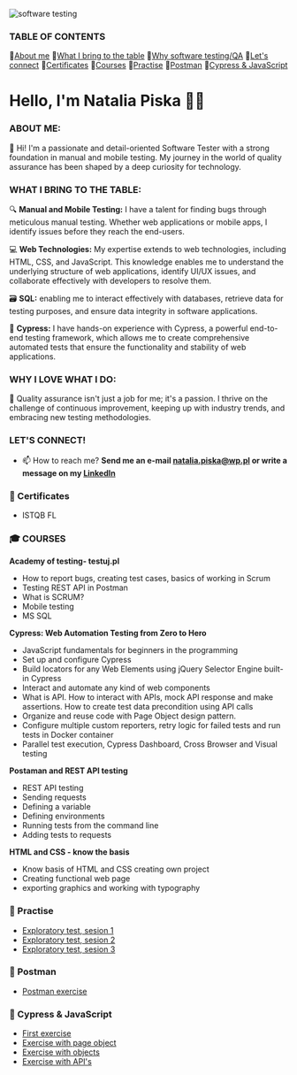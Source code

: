 ![software testing](https://www.keenesystems.com/hs-fs/hubfs/software-testing.jpg?width=900&name=software-testing.jpg)



### TABLE OF CONTENTS
 📄[About me](https://github.com/nataliapiska/portfolio/blob/main/README.md#about-me)  📄[What I bring to the table](https://github.com/nataliapiska/portfolio/blob/main/README.md#what-i-bring-to-the-table)  📄[Why software testing/QA](https://github.com/nataliapiska/portfolio/blob/main/README.md#why-i-love-what-i-do)   📄[Let's connect](https://github.com/nataliapiska/portfolio/blob/main/README.md#lets-connect)   📄[Certificates](https://github.com/nataliapiska/portfolio/blob/main/README.md#-certificates)   📄[Courses](https://github.com/nataliapiska/portfolio/blob/main/README.md#-courses)   📄[Practise](https://github.com/nataliapiska/portfolio/blob/main/README.md#-practise--training) 📄[Postman](https://github.com/nataliapiska/portfolio/blob/main/README.md#-postman) 
 📄[Cypress & JavaScript](https://github.com/nataliapiska/portfolio/blob/main/README.md#-cypress--javascript)


# Hello, I'm Natalia Piska 🙋‍♀️

### ABOUT ME:
👋 Hi! I'm a passionate and detail-oriented Software Tester with a strong foundation in manual and mobile testing. My journey in the world of quality assurance has been shaped by a deep curiosity for technology.

### WHAT I BRING TO THE TABLE:
🔍 **Manual and Mobile Testing:** I have a talent for finding bugs through meticulous manual testing. Whether web applications or mobile apps, I identify issues before they reach the end-users.

💻 **Web Technologies:** My expertise extends to web technologies, including HTML, CSS, and JavaScript. This knowledge enables me to understand the underlying structure of web applications, identify UI/UX issues, and collaborate effectively with developers to resolve them.

🗃️ **SQL:** enabling me to interact effectively with databases, retrieve data for testing purposes, and ensure data integrity in software applications.

🤖 **Cypress:** I have hands-on experience with Cypress, a powerful end-to-end testing framework, which allows me to create comprehensive automated tests that ensure the functionality and stability of web applications.

### WHY I LOVE WHAT I DO:
🌟 Quality assurance isn't just a job for me; it's a passion. I thrive on the challenge of continuous improvement, keeping up with industry trends, and embracing new testing methodologies.

### LET'S CONNECT!
- 📫 How to reach me? **Send me an e-mail <natalia.piska@wp.pl> or write a message on my [LinkedIn](https://www.linkedin.com/in/natalia-piska/)**

### 📜 Certificates
- ISTQB FL

### 🎓 COURSES
**Academy of testing- testuj.pl**
* How to report bugs, creating test cases, basics of working in Scrum
* Testing REST API in Postman
* What is SCRUM?
* Mobile testing
* MS SQL
  
**Cypress: Web Automation Testing from Zero to Hero**
* JavaScript fundamentals for beginners in the programming
* Set up and configure Cypress
* Build locators for any Web Elements using jQuery Selector Engine built-in Cypress
* Interact and automate any kind of web components
* What is API. How to interact with APIs, mock API response and make assertions. How to create test data precondition using API calls
* Organize and reuse code with Page Object design pattern.
* Configure multiple custom reporters, retry logic for failed tests and run tests in Docker container
* Parallel test execution, Cypress Dashboard, Cross Browser and Visual testing 

**Postaman and REST API testing**
* REST API testing
* Sending requests
* Defining a variable
* Defining environments
* Running tests from the command line
* Adding tests to requests

**HTML and CSS - know the basis**
* Know basis of HTML and CSS creating own project
* Creating functional web page
* exporting graphics and working with typography


### 💾 Practise
- [Exploratory test, sesion 1](https://github.com/nataliapiska/portfolio/blob/main/explor%20test%20ses%201%20-%20Arkusz1.pdf)
- [Exploratory test, sesion 2](https://github.com/nataliapiska/portfolio/blob/main/explor%20test%20ses%202%20-%20Arkusz1.pdf)
- [Exploratory test, sesion 3](https://github.com/nataliapiska/portfolio/blob/main/explor%20test%20ses%203%20-%20Arkusz1.pdf)


### 📡 Postman
- [Postman exercise](https://github.com/nataliapiska/portfolio/blob/main/natalia_postman.txt)


### 🤖 Cypress & JavaScript
- [First exercise](https://github.com/nataliapiska/portfolio/blob/7b16fa52e7ace49b99a35c19c8ff746dd256be81/firstTest.spec.js)
- [Exercise with page object](https://github.com/nataliapiska/portfolio/blob/7b16fa52e7ace49b99a35c19c8ff746dd256be81/testWithPageObjects.js)
- [Exercise with objects](https://github.com/nataliapiska/portfolio/blob/7b16fa52e7ace49b99a35c19c8ff746dd256be81/jsonObjects.spec.js)
- [Exercise with API's](https://github.com/nataliapiska/portfolio/blob/7b16fa52e7ace49b99a35c19c8ff746dd256be81/API_firstTest.spec.js)
